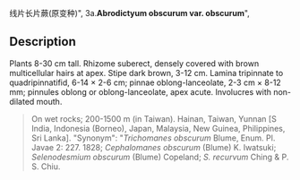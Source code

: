 线片长片蕨(原变种)",
3a.**Abrodictyum obscurum var. obscurum**",

## Description
Plants 8-30 cm tall. Rhizome suberect, densely covered with brown multicellular hairs at apex. Stipe dark brown, 3-12 cm. Lamina tripinnate to quadripinnatifid, 6-14 × 2-6 cm; pinnae oblong-lanceolate, 2-3 cm × 8-12 mm; pinnules oblong or oblong-lanceolate, apex acute. Involucres with non-dilated mouth.

> On wet rocks; 200-1500 m (in Taiwan). Hainan, Taiwan, Yunnan [S India, Indonesia (Borneo), Japan, Malaysia, New Guinea, Philippines, Sri Lanka].
  "Synonym": "*Trichomanes obscurum* Blume, Enum. Pl. Javae 2: 227. 1828; *Cephalomanes obscurum* (Blume) K. Iwatsuki; *Selenodesmium obscurum* (Blume) Copeland; *S. recurvum* Ching &amp; P. S. Chiu.
